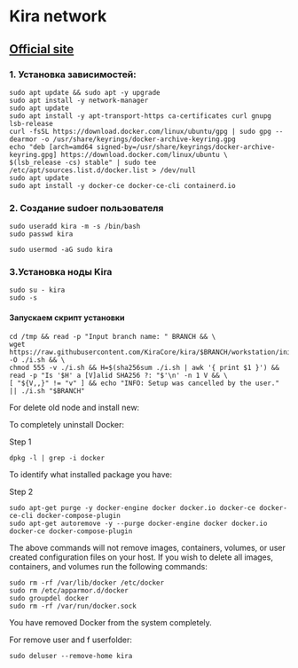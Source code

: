 # Kira network

## [Official site](https://kira.network)

### 1. Установка зависимостей:

```
sudo apt update && sudo apt -y upgrade  
sudo apt install -y network-manager  
sudo apt update  
sudo apt install -y apt-transport-https ca-certificates curl gnupg lsb-release  
curl -fsSL https://download.docker.com/linux/ubuntu/gpg | sudo gpg --dearmor -o /usr/share/keyrings/docker-archive-keyring.gpg  
echo "deb [arch=amd64 signed-by=/usr/share/keyrings/docker-archive-keyring.gpg] https://download.docker.com/linux/ubuntu \  
$(lsb_release -cs) stable" | sudo tee /etc/apt/sources.list.d/docker.list > /dev/null  
sudo apt update  
sudo apt install -y docker-ce docker-ce-cli containerd.io
```  

### 2. Создание sudoer пользователя

```
sudo useradd kira -m -s /bin/bash  
sudo passwd kira
```
```
sudo usermod -aG sudo kira
```  

### 3.Установка ноды Kira  

```
sudo su - kira  
sudo -s
```  

#### Запускаем скрипт установки  

```
cd /tmp && read -p "Input branch name: " BRANCH && \  
wget https://raw.githubusercontent.com/KiraCore/kira/$BRANCH/workstation/init.sh -O ./i.sh && \  
chmod 555 -v ./i.sh && H=$(sha256sum ./i.sh | awk '{ print $1 }') && read -p "Is '$H' a [V]alid SHA256 ?: "$'\n' -n 1 V && \  
[ "${V,,}" != "v" ] && echo "INFO: Setup was cancelled by the user." || ./i.sh "$BRANCH"
```


For delete old node and install new:

To completely uninstall Docker:

Step 1

```
dpkg -l | grep -i docker
```

To identify what installed package you have:

Step 2

```
sudo apt-get purge -y docker-engine docker docker.io docker-ce docker-ce-cli docker-compose-plugin
sudo apt-get autoremove -y --purge docker-engine docker docker.io docker-ce docker-compose-plugin
```  

The above commands will not remove images, containers, volumes, or user created configuration files on your host. If you wish to delete all images, containers, and volumes run the following commands:

```
sudo rm -rf /var/lib/docker /etc/docker
sudo rm /etc/apparmor.d/docker
sudo groupdel docker
sudo rm -rf /var/run/docker.sock
```  

You have removed Docker from the system completely.

For remove user and f userfolder:

```
sudo deluser --remove-home kira
```



